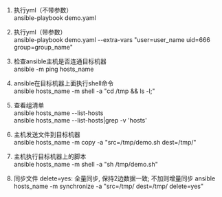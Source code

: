 1. 执行yml（不带参数）  
  ansible-playbook demo.yaml

2. 执行yml（带参数）  
  ansible-playbook demo.yaml --extra-vars "user=user_name uid=666 group=group_name"

3. 检查ansible主机是否连通目标机器  
  ansible -m ping hosts_name

4. ansible在目标机器上面执行shell命令  
  ansible hosts_name -m shell -a "cd /tmp && ls -l;"

5. 查看组清单  
  ansible hosts_name --list-hosts  
  ansible hosts_name --list-hosts|grep -v 'hosts'

6. 主机发送文件到目标机器    
  ansible hosts_name -m copy -a "src=/tmp/demo.sh dest=/tmp/"

7. 主机执行目标机器上的脚本  
  ansible hosts_name -m shell -a "sh /tmp/demo.sh"

8. 同步文件 delete=yes: 全量同步, 保持2边数据一致; 不加则增量同步
  ansible hosts_name -m synchronize -a "src=/tmp/ dest=/tmp/ delete=yes"

